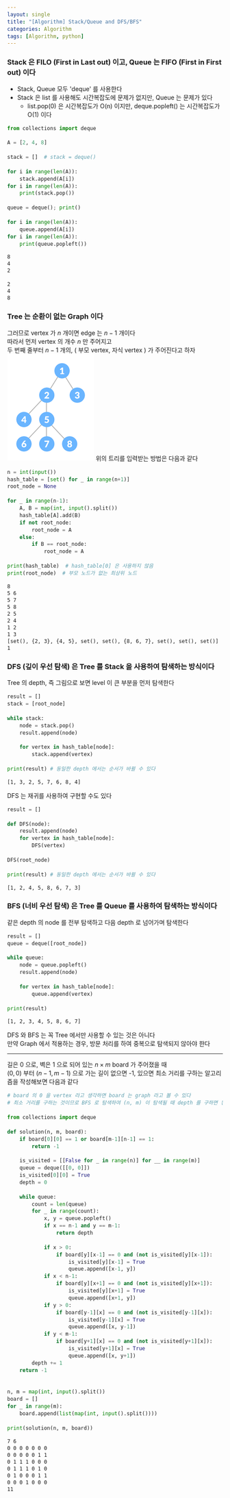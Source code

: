 ```yaml
---
layout: single
title: "[Algorithm] Stack/Queue and DFS/BFS"
categories: Algorithm
tags: [Algorithm, python]
---
```



### Stack 은 FILO (First in Last out) 이고, Queue 는 FIFO (First in First out) 이다
- Stack, Queue 모두 \'deque\' 를 사용한다
- Stack 은 list 를 사용해도 시간복잡도에 문제가 없지만, Queue 는 문제가 있다
  - list.pop(0) 은 시간복잡도가 O(n) 이지만, deque.popleft() 는 시간복잡도가 O(1) 이다


```python
from collections import deque

A = [2, 4, 8]

stack = []  # stack = deque()

for i in range(len(A)):
    stack.append(A[i])
for i in range(len(A)):
    print(stack.pop())

queue = deque(); print()

for i in range(len(A)):
    queue.append(A[i])
for i in range(len(A)):
    print(queue.popleft())
```

    8
    4
    2
    
    2
    4
    8
    

### Tree 는 순환이 없는 Graph 이다
그러므로 vertex 가 $n$ 개이면 edge 는 $n-1$ 개이다 <br>
따라서 먼저 vertex 의 개수 $n$ 만 주어지고 <br>
두 번째 줄부터 $n-1$ 개의, ( 부모 vertex, 자식 vertex ) 가 주어진다고 하자 <br>
<img src="/assets/img/Tree.png">
위의 트리를 입력받는 방법은 다음과 같다


```python
n = int(input())
hash_table = [set() for _ in range(n+1)]
root_node = None

for _ in range(n-1):
    A, B = map(int, input().split())
    hash_table[A].add(B)
    if not root_node:
        root_node = A
    else:
        if B == root_node:
            root_node = A

print(hash_table)  # hash_table[0] 은 사용하지 않음
print(root_node)  # 부모 노드가 없는 최상위 노드
```

    8
    5 6
    5 7
    5 8
    2 5
    2 4
    1 2
    1 3
    [set(), {2, 3}, {4, 5}, set(), set(), {8, 6, 7}, set(), set(), set()]
    1
    

### DFS (깊이 우선 탐색) 은 Tree 를 Stack 을 사용하여 탐색하는 방식이다
Tree 의 depth, 즉 그림으로 보면 level 이 큰 부분을 먼저 탐색한다


```python
result = []
stack = [root_node]

while stack:
    node = stack.pop()
    result.append(node) 
    
    for vertex in hash_table[node]:
        stack.append(vertex)

print(result) # 동일한 depth 에서는 순서가 바뀔 수 있다
```

    [1, 3, 2, 5, 7, 6, 8, 4]
    

DFS 는 재귀를 사용하여 구현할 수도 있다


```python
result = []

def DFS(node):
    result.append(node)
    for vertex in hash_table[node]:
        DFS(vertex)

DFS(root_node)

print(result) # 동일한 depth 에서는 순서가 바뀔 수 있다
```

    [1, 2, 4, 5, 8, 6, 7, 3]
    

### BFS (너비 우선 탐색) 은 Tree 를 Queue 를 사용하여 탐색하는 방식이다
같은 depth 의 node 를 전부 탐색하고 다음 depth 로 넘어가며 탐색한다


```python
result = []
queue = deque([root_node])

while queue:
    node = queue.popleft()
    result.append(node)
    
    for vertex in hash_table[node]:
        queue.append(vertex)
        
print(result)
```

    [1, 2, 3, 4, 5, 8, 6, 7]
    

DFS 와 BFS 는 꼭 Tree 에서만 사용할 수 있는 것은 아니다 <br>
만약 Graph 에서 적용하는 경우, 방문 처리를 하여 중복으로 탐색되지 않아야 한다 <br>

<hr>

길은 0 으로, 벽은 1 으로 되어 있는 $n×m$ board 가 주어졌을 때 <br>
$(0, 0)$ 부터 $(n-1, m-1)$ 으로 가는 길이 없으면 -1, 있으면 최소 거리를 구하는 알고리즘을 작성해보면 다음과 같다


```python
# board 의 0 을 vertex 라고 생각하면 board 는 graph 라고 볼 수 있다
# 최소 거리를 구하는 것이므로 BFS 로 탐색하여 (n, m) 이 탐색될 때 depth 를 구하면 된다

from collections import deque

def solution(n, m, board):
    if board[0][0] == 1 or board[m-1][n-1] == 1:
        return -1

    is_visited = [[False for _ in range(n)] for __ in range(m)]
    queue = deque([[0, 0]])
    is_visited[0][0] = True
    depth = 0

    while queue:
        count = len(queue)
        for _ in range(count):
            x, y = queue.popleft()
            if x == n-1 and y == m-1:
                return depth

            if x > 0:
                if board[y][x-1] == 0 and (not is_visited[y][x-1]):
                    is_visited[y][x-1] = True
                    queue.append([x-1, y])
            if x < n-1:
                if board[y][x+1] == 0 and (not is_visited[y][x+1]):
                    is_visited[y][x+1] = True
                    queue.append([x+1, y])
            if y > 0:
                if board[y-1][x] == 0 and (not is_visited[y-1][x]):
                    is_visited[y-1][x] = True
                    queue.append([x, y-1])
            if y < m-1:
                if board[y+1][x] == 0 and (not is_visited[y+1][x]):
                    is_visited[y+1][x] = True
                    queue.append([x, y+1])  
        depth += 1
    return -1


n, m = map(int, input().split())
board = []
for _ in range(m):
    board.append(list(map(int, input().split())))
    
print(solution(n, m, board))
```

    7 6
    0 0 0 0 0 0 0
    0 0 0 0 0 1 1
    0 1 1 1 0 0 0
    0 1 1 1 0 1 0
    0 1 0 0 0 1 1
    0 0 0 1 0 0 0
    11
    

# 
